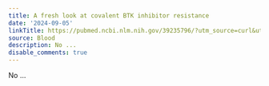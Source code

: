 ```yaml
---
title: A fresh look at covalent BTK inhibitor resistance
date: '2024-09-05'
linkTitle: https://pubmed.ncbi.nlm.nih.gov/39235796/?utm_source=curl&utm_medium=rss&utm_campaign=journals&utm_content=7603509&fc=None&ff=20240905183041&v=2.18.0.post9+e462414
source: Blood
description: No ...
disable_comments: true
---
```

No ...